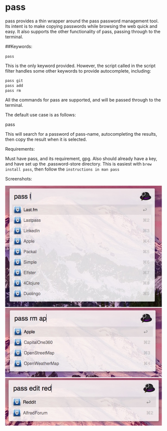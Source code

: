# pass

pass provides a thin wrapper around the pass password management tool. Its intent is to make copying passwords while browsing the web quick and easy. It also supports the other functionality of pass, passing through to the terminal.

##Keywords:

`pass`

This is the only keyword provided. However, the script called in the script filter handles some other keywords to provide autocomplete, including:

	pass git
	pass add
	pass rm

All the commands for pass are supported, and will be passed through to the terminal.

The default use case is as follows:

pass <pass-name>

This will search for a password of pass-name, autocompleting the results, then copy the result when it is selected.

Requirements:

Must have pass, and its requirement, gpg. Also should already have a key, and have set up the .password-store directory. This is easiest with `brew install pass`, then follow the `instructions in man pass`

Screenshots:

![Screenshot 1](pass_shot1.jpg)
![Screenshot 2](pass_shot2.jpg)
![Screenshot 3](pass_shot3.jpg)